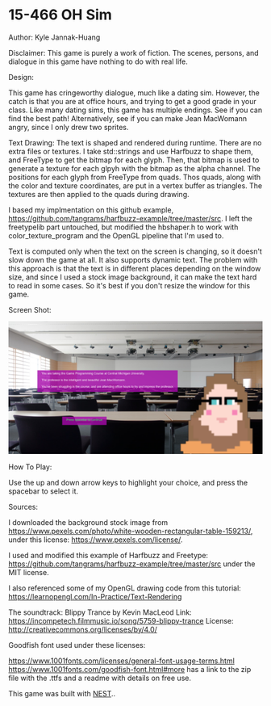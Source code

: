 # 15-466 OH Sim

Author: Kyle Jannak-Huang

Disclaimer: This game is purely a work of fiction. The scenes, persons, and dialogue in this game have nothing to do with real life.

Design: 

This game has cringeworthy dialogue, much like a dating sim. However, the catch is that you are at office hours, and trying to get a good grade in your class.
Like many dating sims, this game has multiple endings. See if you can find the best path! Alternatively, see if you can make Jean MacWomann angry, since I only drew two sprites.

Text Drawing: The text is shaped and rendered during runtime. There are no extra files or textures. I take std::strings and use Harfbuzz to shape them,
and FreeType to get the bitmap for each glyph. Then, that bitmap is used to generate a texture for each glpyh with the bitmap as the alpha channel.
The positions for each glyph from FreeType from quads. Thos quads, along with the color and texture coordinates, are put in a vertex buffer as triangles.
The textures are then applied to the quads during drawing.

I based my implmentation on this github example, https://github.com/tangrams/harfbuzz-example/tree/master/src. I left the freetypelib part untouched, but modified
the hbshaper.h to work with color_texture_program and the OpenGL pipeline that I'm used to.

Text is computed only when the text on the screen is changing, so it doesn't slow down the game at all. It also supports dynamic text. 
The problem with this approach is that the text is in different places depending on the window size, and since I used a stock image background,
it can make the text hard to read in some cases. So it's best if you don't resize the window for this game.

Screen Shot:

![Screen Shot](screenshot.png)

How To Play:

Use the up and down arrow keys to highlight your choice, and press the spacebar to select it.

Sources: 

I downloaded the background stock image from https://www.pexels.com/photo/white-wooden-rectangular-table-159213/, under this license: https://www.pexels.com/license/.

I used and modified this example of Harfbuzz and Freetype: https://github.com/tangrams/harfbuzz-example/tree/master/src under the MIT license.

I also referenced some of my OpenGL drawing code from this tutorial: https://learnopengl.com/In-Practice/Text-Rendering

The soundtrack:
Blippy Trance by Kevin MacLeod
Link: https://incompetech.filmmusic.io/song/5759-blippy-trance
License: http://creativecommons.org/licenses/by/4.0/

Goodfish font used under these licenses:

https://www.1001fonts.com/licenses/general-font-usage-terms.html
https://www.1001fonts.com/goodfish-font.html#more has a link to the zip file with the .ttfs and a readme with details on free use.

This game was built with [NEST](NEST.md)..


